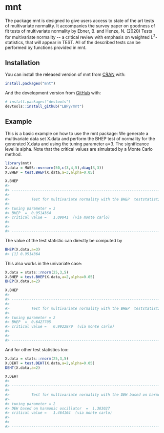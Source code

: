 
<!-- README.md is generated from README.Rmd. Please edit that file -->
mnt
===

<!-- badges: start -->
<!-- badges: end -->
The package mnt is designed to give users access to state of the art tests of multivariate normality. It accompanies the survey paper on goodness of fit tests of multivariate normality by Ebner, B. and Henze, N. (2020) Tests for multivariate normality -- a critical review with emphasis on weighted *L*<sup>2</sup>-statistics, that will appear in TEST. All of the described tests can be performed by functions provided in mnt.

Installation
------------

You can install the released version of mnt from [CRAN](https://CRAN.R-project.org) with:

``` r
install.packages("mnt")
```

And the development version from [GitHub](https://github.com/) with:

``` r
# install.packages("devtools")
devtools::install_github("LBPy/mnt")
```

Example
-------

This is a basic example on how to use the mnt package: We generate a multivariate data set X.data and perform the BHEP test of normality for the generated X.data and using the tuning parameter a=3. The significance level is alpha. Note that the critical values are simulated by a Monte Carlo method.

``` r
library(mnt)
X.data = MASS::mvrnorm(50,c(3,4,5),diag(3,3)) 
X.BHEP = test.BHEP(X.data,a=3,alpha=0.05) 
```

``` r
X.BHEP 
#> 
#> ------------------------------------------------------------------------- 
#> 
#>          Test for multivariate normality with the BHEP  teststatistic.
#> 
#> tuning parameter = 3  
#> BHEP  =  0.9514364  
#> critical value =   1.09841  (via monte carlo) 
#> 
#> 
#> -------------------------------------------------------------------------
```

The value of the test statistic can directly be computed by

``` r
BHEP(X.data,a=3)                       
#> [1] 0.9514364
```

This also works in the univariate case:

``` r
X.data = stats::rnorm(25,3,5)
X.BHEP = test.BHEP(X.data,a=2,alpha=0.05) 
BHEP(X.data,a=2)     
```

``` r
X.BHEP 
#> 
#> ------------------------------------------------------------------------- 
#> 
#>          Test for multivariate normality with the BHEP  teststatistic.
#> 
#> tuning parameter = 2  
#> BHEP  =  0.6427705  
#> critical value =   0.9922879  (via monte carlo) 
#> 
#> 
#> -------------------------------------------------------------------------
```

And for other test statistics too:

``` r
X.data = stats::rnorm(25,3,5)
X.DEHT = test.DEHT(X.data,a=2,alpha=0.05) 
DEHT(X.data,a=2)     
```

``` r
X.DEHT 
#> 
#> ------------------------------------------------------------------------- 
#> 
#>          Test for multivariate normality with the DEH based on harmonic oscillator  teststatistic.
#> 
#> tuning parameter = 2  
#> DEH based on harmonic oscillator  =  1.303027  
#> critical value =   1.464164  (via monte carlo) 
#> 
#> 
#> -------------------------------------------------------------------------
```

